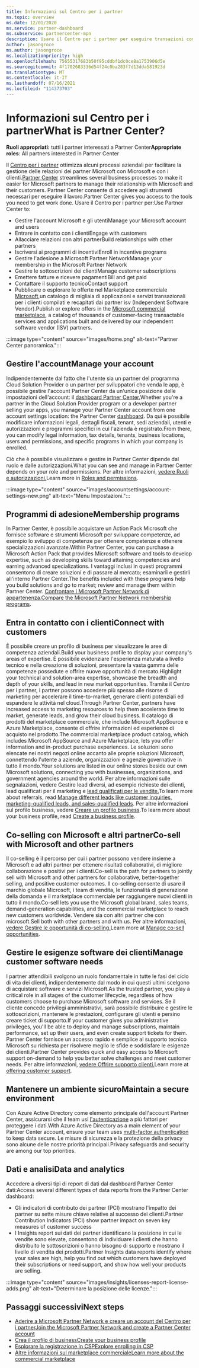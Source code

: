 ```yaml
---
title: Informazioni sul Centro per i partner
ms.topic: overview
ms.date: 12/01/2020
ms.service: partner-dashboard
ms.subservice: partnercenter-mpn
description: Usare il Centro per i partner per eseguire transazioni commerciali con Microsoft e con i clienti
author: jasongroce
ms.author: jasongroce
ms.localizationpriority: high
ms.openlocfilehash: 75655317683b50f95cddbf1dc0ce8a1753906d5e
ms.sourcegitcommit: 4f1702683336d54f24c0ba283f7d13dda581923d
ms.translationtype: MT
ms.contentlocale: it-IT
ms.lasthandoff: 07/16/2021
ms.locfileid: "114373703"
---
```

# <a name="what-is-partner-center"></a><span data-ttu-id="d5b03-103">Informazioni sul Centro per i partner</span><span class="sxs-lookup"><span data-stu-id="d5b03-103">What is Partner Center?</span></span>

<span data-ttu-id="d5b03-104">**Ruoli appropriati:** tutti i partner interessati a Partner Center</span><span class="sxs-lookup"><span data-stu-id="d5b03-104">**Appropriate roles**: All partners interested in Partner Center</span></span>

<span data-ttu-id="d5b03-105">Il [Centro per i partner](https://partner.microsoft.com/dashboard/home) ottimizza alcuni processi aziendali per facilitare la gestione delle relazioni dei partner Microsoft con Microsoft e con i clienti.</span><span class="sxs-lookup"><span data-stu-id="d5b03-105">[Partner Center](https://partner.microsoft.com/dashboard/home) streamlines several business processes to make it easier for Microsoft partners to manage their relationship with Microsoft and their customers.</span></span> <span data-ttu-id="d5b03-106">Partner Center consente di accedere agli strumenti necessari per eseguire il lavoro.</span><span class="sxs-lookup"><span data-stu-id="d5b03-106">Partner Center gives you access to the tools you need to get work done.</span></span> <span data-ttu-id="d5b03-107">Usare il Centro per i partner per:</span><span class="sxs-lookup"><span data-stu-id="d5b03-107">Use Partner Center to:</span></span>

- <span data-ttu-id="d5b03-108">Gestire l'account Microsoft e gli utenti</span><span class="sxs-lookup"><span data-stu-id="d5b03-108">Manage your Microsoft account and users</span></span>
- <span data-ttu-id="d5b03-109">Entrare in contatto con i clienti</span><span class="sxs-lookup"><span data-stu-id="d5b03-109">Engage with customers</span></span>
- <span data-ttu-id="d5b03-110">Allacciare relazioni con altri partner</span><span class="sxs-lookup"><span data-stu-id="d5b03-110">Build relationships with other partners</span></span>
- <span data-ttu-id="d5b03-111">Iscriversi ai programmi di incentivi</span><span class="sxs-lookup"><span data-stu-id="d5b03-111">Enroll in incentive programs</span></span>
- <span data-ttu-id="d5b03-112">Gestire l'adesione a Microsoft Partner Network</span><span class="sxs-lookup"><span data-stu-id="d5b03-112">Manage your membership in the Microsoft Partner Network</span></span>
- <span data-ttu-id="d5b03-113">Gestire le sottoscrizioni dei clienti</span><span class="sxs-lookup"><span data-stu-id="d5b03-113">Manage customer subscriptions</span></span>
- <span data-ttu-id="d5b03-114">Emettere fatture e ricevere pagamenti</span><span class="sxs-lookup"><span data-stu-id="d5b03-114">Bill and get paid</span></span>
- <span data-ttu-id="d5b03-115">Contattare il supporto tecnico</span><span class="sxs-lookup"><span data-stu-id="d5b03-115">Contact support</span></span>
- <span data-ttu-id="d5b03-116">Pubblicare o esplorare le offerte nel Marketplace commerciale [Microsoft,](/azure/marketplace)un catalogo di migliaia di applicazioni e servizi transazionali per i clienti compilati e recapitati dai partner isv (Independent Software Vendor).</span><span class="sxs-lookup"><span data-stu-id="d5b03-116">Publish or explore offers in the [Microsoft commercial marketplace](/azure/marketplace), a catalog of thousands of customer-facing transactable services and applications built and delivered by our independent software vendor (ISV) partners.</span></span>

:::image type="content" source="images/home.png" alt-text="Partner Center panoramica.":::

## <a name="manage-your-account"></a><span data-ttu-id="d5b03-118">Gestire l'account</span><span class="sxs-lookup"><span data-stu-id="d5b03-118">Manage your account</span></span>

<span data-ttu-id="d5b03-119">Indipendentemente dal fatto che l'utente sia un partner del programma Cloud Solution Provider o un partner per sviluppatori che venda le app, è possibile gestire l'account Partner Center da un'unica posizione delle impostazioni dell'account: il [dashboard Partner Center.](https://partner.microsoft.com/dashboard/home)</span><span class="sxs-lookup"><span data-stu-id="d5b03-119">Whether you're a partner in the Cloud Solution Provider program or a developer partner selling your apps, you manage your Partner Center account from one account settings location: the Partner Center [dashboard](https://partner.microsoft.com/dashboard/home).</span></span> <span data-ttu-id="d5b03-120">Da qui è possibile modificare informazioni legali, dettagli fiscali, tenant, sedi aziendali, utenti e autorizzazioni e programmi specifici in cui l'azienda è registrato.</span><span class="sxs-lookup"><span data-stu-id="d5b03-120">From there, you can modify legal information, tax details, tenants, business locations, users and permissions, and specific programs in which your company is enrolled.</span></span>

<span data-ttu-id="d5b03-121">Ciò che è possibile visualizzare e gestire in Partner Center dipende dal ruolo e dalle autorizzazioni.</span><span class="sxs-lookup"><span data-stu-id="d5b03-121">What you can see and manage in Partner Center depends on your role and permissions.</span></span> <span data-ttu-id="d5b03-122">Per altre informazioni, [vedere Ruoli e autorizzazioni.](permissions-overview.md)</span><span class="sxs-lookup"><span data-stu-id="d5b03-122">Learn more in [Roles and permissions](permissions-overview.md).</span></span>

:::image type="content" source="images/accountsettings/account-settings-new.png" alt-text="Menu Impostazioni.":::

## <a name="membership-programs"></a><span data-ttu-id="d5b03-124">Programmi di adesione</span><span class="sxs-lookup"><span data-stu-id="d5b03-124">Membership programs</span></span>

<span data-ttu-id="d5b03-125">In Partner Center, è possibile acquistare un Action Pack Microsoft che fornisce software e strumenti Microsoft per sviluppare competenze, ad esempio lo sviluppo di competenze per ottenere competenze e ottenere specializzazioni avanzate.</span><span class="sxs-lookup"><span data-stu-id="d5b03-125">Within Partner Center, you can purchase a Microsoft Action Pack that provides Microsoft software and tools to develop expertise, such as developing skills toward attaining competencies and earning advanced specializations.</span></span> <span data-ttu-id="d5b03-126">I vantaggi inclusi in questi programmi consentono di creare soluzioni e di passare al mercato; esaminarli e gestirli all'interno Partner Center.</span><span class="sxs-lookup"><span data-stu-id="d5b03-126">The benefits included with these programs help you build solutions and go to market; review and manage them within Partner Center.</span></span> <span data-ttu-id="d5b03-127">[Confrontare i Microsoft Partner Network di appartenenza.](https://partner.microsoft.com/membership/compare-offers)</span><span class="sxs-lookup"><span data-stu-id="d5b03-127">[Compare the Microsoft Partner Network membership programs](https://partner.microsoft.com/membership/compare-offers).</span></span>

## <a name="connect-with-customers"></a><span data-ttu-id="d5b03-128">Entra in contatto con i clienti</span><span class="sxs-lookup"><span data-stu-id="d5b03-128">Connect with customers</span></span>

<span data-ttu-id="d5b03-129">È possibile creare un profilo di business per visualizzare le aree di competenza aziendali.</span><span class="sxs-lookup"><span data-stu-id="d5b03-129">Build your business profile to display your company's areas of expertise.</span></span> <span data-ttu-id="d5b03-130">È possibile evidenziare l'esperienza maturata a livello tecnico e nella creazione di soluzioni, presentare la vasta gamma delle competenze possedute e offrire nuove opportunità di mercato.</span><span class="sxs-lookup"><span data-stu-id="d5b03-130">Highlight your technical and solution-area expertise, showcase the breadth and depth of your skills, and lead in new market opportunities.</span></span> <span data-ttu-id="d5b03-131">Tramite il Centro per i partner, i partner possono accedere più spesso alle risorse di marketing per accelerare il time-to-market, generare clienti potenziali ed espandere le attività nel cloud.</span><span class="sxs-lookup"><span data-stu-id="d5b03-131">Through Partner Center, partners have increased access to marketing resources to help them accelerate time to market, generate leads, and grow their cloud business.</span></span> <span data-ttu-id="d5b03-132">Il catalogo di prodotti del marketplace commerciale, che include Microsoft AppSource e Azure Marketplace, consente di offrire informazioni ed esperienze di acquisto nel prodotto.</span><span class="sxs-lookup"><span data-stu-id="d5b03-132">The commercial marketplace product catalog, which includes Microsoft AppSource and Azure Marketplace, lets you offer information and in-product purchase experiences.</span></span> <span data-ttu-id="d5b03-133">Le soluzioni sono elencate nei nostri negozi online accanto alle proprie soluzioni Microsoft, connettendo l'utente a aziende, organizzazioni e agenzie governative in tutto il mondo.</span><span class="sxs-lookup"><span data-stu-id="d5b03-133">Your solutions are listed in our online stores beside our own Microsoft solutions, connecting you with businesses, organizations, and government agencies around the world.</span></span> <span data-ttu-id="d5b03-134">Per altre informazioni sulle segnalazioni, vedere Gestire lead diversi, ad esempio richieste dei clienti, lead qualificati per il marketing e [lead qualificati per le vendite.](manage-leads.md)</span><span class="sxs-lookup"><span data-stu-id="d5b03-134">To learn more about referrals, read [Manage different leads like customer inquiries, marketing-qualified leads, and sales-qualified leads](manage-leads.md).</span></span> <span data-ttu-id="d5b03-135">Per altre informazioni sul profilo business, vedere [Creare un profilo business](create-a-marketing-profile.md).</span><span class="sxs-lookup"><span data-stu-id="d5b03-135">To learn more about your business profile, read [Create a business profile](create-a-marketing-profile.md).</span></span>

## <a name="co-sell-with-microsoft-and-other-partners"></a><span data-ttu-id="d5b03-136">Co-selling con Microsoft e altri partner</span><span class="sxs-lookup"><span data-stu-id="d5b03-136">Co-sell with Microsoft and other partners</span></span>

<span data-ttu-id="d5b03-137">Il co-selling è il percorso per cui i partner possono vendere insieme a Microsoft e ad altri partner per ottenere risultati collaborativi, di migliore collaborazione e positivi per i clienti.</span><span class="sxs-lookup"><span data-stu-id="d5b03-137">Co-sell is the path for partners to jointly sell with Microsoft and other partners for collaborative, better-together selling, and positive customer outcomes.</span></span> <span data-ttu-id="d5b03-138">Il co-selling consente di usare il marchio globale Microsoft, i team di vendita, le funzionalità di generazione della domanda e il marketplace commerciale per raggiungere nuovi clienti in tutto il mondo.</span><span class="sxs-lookup"><span data-stu-id="d5b03-138">Co-sell lets you use the Microsoft global brand, sales teams, demand-generation capabilities, and the commercial marketplace to reach new customers worldwide.</span></span> <span data-ttu-id="d5b03-139">Vendere sia con altri partner che con microsoft.</span><span class="sxs-lookup"><span data-stu-id="d5b03-139">Sell both with other partners and with us.</span></span> <span data-ttu-id="d5b03-140">Per altre informazioni, [vedere Gestire le opportunità di co-selling.](manage-co-sell-opportunities.md)</span><span class="sxs-lookup"><span data-stu-id="d5b03-140">Learn more at [Manage co-sell opportunities](manage-co-sell-opportunities.md).</span></span>

## <a name="manage-customer-software-needs"></a><span data-ttu-id="d5b03-141">Gestire le esigenze software dei clienti</span><span class="sxs-lookup"><span data-stu-id="d5b03-141">Manage customer software needs</span></span>

<span data-ttu-id="d5b03-142">I partner attendibili svolgono un ruolo fondamentale in tutte le fasi del ciclo di vita dei clienti, indipendentemente dal modo in cui questi ultimi scelgono di acquistare software e servizi Microsoft.</span><span class="sxs-lookup"><span data-stu-id="d5b03-142">As the trusted partner, you play a critical role in all stages of the customer lifecycle, regardless of how customers choose to purchase Microsoft software and services.</span></span> <span data-ttu-id="d5b03-143">Se il cliente concede privilegi amministrativi, sarà possibile distribuire e gestire le sottoscrizioni, mantenere le prestazioni, configurare gli utenti e persino creare ticket di supporto.</span><span class="sxs-lookup"><span data-stu-id="d5b03-143">If your customer gives you administrative privileges, you'll be able to deploy and manage subscriptions, maintain performance, set up their users, and even create support tickets for them.</span></span> <span data-ttu-id="d5b03-144">Partner Center fornisce un accesso rapido e semplice al supporto tecnico Microsoft su richiesta per risolvere meglio le sfide e soddisfare le esigenze dei clienti.</span><span class="sxs-lookup"><span data-stu-id="d5b03-144">Partner Center provides quick and easy access to Microsoft support on-demand to help you better solve challenges and meet customer needs.</span></span> <span data-ttu-id="d5b03-145">Per altre informazioni, [vedere Offrire supporto clienti.](customer-support.md)</span><span class="sxs-lookup"><span data-stu-id="d5b03-145">Learn more at [offering customer support](customer-support.md).</span></span>

## <a name="maintain-a-secure-environment"></a><span data-ttu-id="d5b03-146">Mantenere un ambiente sicuro</span><span class="sxs-lookup"><span data-stu-id="d5b03-146">Maintain a secure environment</span></span>

<span data-ttu-id="d5b03-147">Con Azure Active Directory come elemento principale dell'account Partner Center, assicurarsi che il team usi [l'autenticazione](partner-security-requirements-mandating-mfa.md) a più fattori per proteggere i dati.</span><span class="sxs-lookup"><span data-stu-id="d5b03-147">With Azure Active Directory as a main element of your Partner Center account, ensure your team uses [multi-factor authentication](partner-security-requirements-mandating-mfa.md) to keep data secure.</span></span> <span data-ttu-id="d5b03-148">Le misure di sicurezza e la protezione della privacy sono alcune delle nostre priorità principali.</span><span class="sxs-lookup"><span data-stu-id="d5b03-148">Privacy safeguards and security are among our top priorities.</span></span>

## <a name="data-and-analytics"></a><span data-ttu-id="d5b03-149">Dati e analisi</span><span class="sxs-lookup"><span data-stu-id="d5b03-149">Data and analytics</span></span>

<span data-ttu-id="d5b03-150">Accedere a diversi tipi di report di dati dal dashboard Partner Center dati:</span><span class="sxs-lookup"><span data-stu-id="d5b03-150">Access several different types of data reports from the Partner Center dashboard:</span></span>

- <span data-ttu-id="d5b03-151">Gli indicatori di contributo dei partner (PCI) mostrano l'impatto dei partner su sette misure chiave relative al successo dei clienti.</span><span class="sxs-lookup"><span data-stu-id="d5b03-151">Partner Contribution Indicators (PCI) show partner impact on seven key measures of customer success</span></span>
- <span data-ttu-id="d5b03-152">I Insights report sui dati dei partner identificano la posizione in cui le vendite sono elevate, consentono di individuare i clienti che hanno distribuito le sottoscrizioni o hanno bisogno di supporto e mostrano il livello di vendita dei prodotti.</span><span class="sxs-lookup"><span data-stu-id="d5b03-152">Partner Insights data reports identify where your sales are high, help you find out which customers have deployed their subscriptions or need support, and show how well your products are selling.</span></span>

:::image type="content" source="images/insights/licenses-report-license-adds.png" alt-text="Determinare la posizione delle licenze.":::

## <a name="next-steps"></a><span data-ttu-id="d5b03-154">Passaggi successivi</span><span class="sxs-lookup"><span data-stu-id="d5b03-154">Next steps</span></span>

- [<span data-ttu-id="d5b03-155">Aderire a Microsoft Partner Network e creare un account del Centro per i partner</span><span class="sxs-lookup"><span data-stu-id="d5b03-155">Join the Microsoft Partner Network and create a Partner Center account</span></span>](mpn-create-a-partner-center-account.md)
- [<span data-ttu-id="d5b03-156">Crea il profilo di business</span><span class="sxs-lookup"><span data-stu-id="d5b03-156">Create your business profile</span></span>](create-a-marketing-profile.md)
- [<span data-ttu-id="d5b03-157">Esplorare la registrazione in CSP</span><span class="sxs-lookup"><span data-stu-id="d5b03-157">Explore enrolling in CSP</span></span>](csp-overview.md)
- [<span data-ttu-id="d5b03-158">Altre informazioni sul marketplace commerciale</span><span class="sxs-lookup"><span data-stu-id="d5b03-158">Learn more about the commercial marketplace</span></span>](csp-commercial-marketplace-overview.md)
